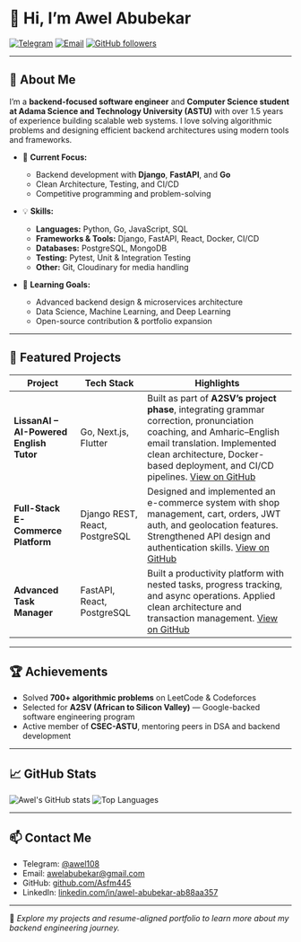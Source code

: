 # 👋 Hi, I’m Awel Abubekar

[![Telegram](https://img.shields.io/badge/Telegram-@awel108-blue?logo=telegram)](https://t.me/awel108)
[![Email](https://img.shields.io/badge/Email-awelabubekar@gmail.com-red?logo=gmail)](mailto:awelabubekar@gmail.com)
[![GitHub followers](https://img.shields.io/github/followers/Asfm445?label=Follow\&style=social)](https://github.com/Asfm445)

---

## 🚀 About Me

I’m a **backend-focused software engineer** and **Computer Science student at Adama Science and Technology University (ASTU)** with over 1.5 years of experience building scalable web systems.
I love solving algorithmic problems and designing efficient backend architectures using modern tools and frameworks.

* 🧠 **Current Focus:**

  * Backend development with **Django**, **FastAPI**, and **Go**
  * Clean Architecture, Testing, and CI/CD
  * Competitive programming and problem-solving

* 💡 **Skills:**

  * **Languages:** Python, Go, JavaScript, SQL
  * **Frameworks & Tools:** Django, FastAPI, React, Docker, CI/CD
  * **Databases:** PostgreSQL, MongoDB
  * **Testing:** Pytest, Unit & Integration Testing
  * **Other:** Git, Cloudinary for media handling

* 🌱 **Learning Goals:**

  * Advanced backend design & microservices architecture
  * Data Science, Machine Learning, and Deep Learning
  * Open-source contribution & portfolio expansion

---

## 🧩 Featured Projects

| Project                                 | Tech Stack                     | Highlights                                                                                                                                                                                                                                                                    |
| --------------------------------------- | ------------------------------ | ----------------------------------------------------------------------------------------------------------------------------------------------------------------------------------------------------------------------------------------------------------------------------- |
| **LissanAI – AI-Powered English Tutor** | Go, Next.js, Flutter           | Built as part of **A2SV’s project phase**, integrating grammar correction, pronunciation coaching, and Amharic–English email translation. Implemented clean architecture, Docker-based deployment, and CI/CD pipelines. [View on GitHub](https://github.com/A2SV/g6-lissanai) |
| **Full-Stack E-Commerce Platform**      | Django REST, React, PostgreSQL | Designed and implemented an e-commerce system with shop management, cart, orders, JWT auth, and geolocation features. Strengthened API design and authentication skills. [View on GitHub](https://github.com/Asfm445/EcommerceProject)                                        |
| **Advanced Task Manager**               | FastAPI, React, PostgreSQL     | Built a productivity platform with nested tasks, progress tracking, and async operations. Applied clean architecture and transaction management. [View on GitHub](https://github.com/Asfm445/Task-manager)                                                                    |

---

## 🏆 Achievements

* Solved **700+ algorithmic problems** on LeetCode & Codeforces
* Selected for **A2SV (African to Silicon Valley)** — Google-backed software engineering program
* Active member of **CSEC-ASTU**, mentoring peers in DSA and backend development

---

## 📈 GitHub Stats

![Awel's GitHub stats](https://github-readme-stats.vercel.app/api?username=Asfm445\&show_icons=true\&theme=radical)
![Top Languages](https://github-readme-stats.vercel.app/api/top-langs/?username=Asfm445\&layout=compact\&theme=radical)

---

## 📫 Contact Me

* Telegram: [@awel108](https://t.me/awel108)
* Email: [awelabubekar@gmail.com](mailto:awelabubekar@gmail.com)
* GitHub: [github.com/Asfm445](https://github.com/Asfm445)
* LinkedIn: [linkedin.com/in/awel-abubekar-ab88aa357](https://www.linkedin.com/in/awel-abubekar-ab88aa357/)

---

💬 *Explore my projects and resume-aligned portfolio to learn more about my backend engineering journey.*
